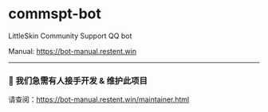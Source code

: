# commspt-bot

LittleSkin Community Support QQ bot

Manual: <https://bot-manual.restent.win>

---

<h3>📣 我们急需有人接手开发 & 维护此项目</h3>

请查阅：<https://bot-manual.restent.win/maintainer.html>
